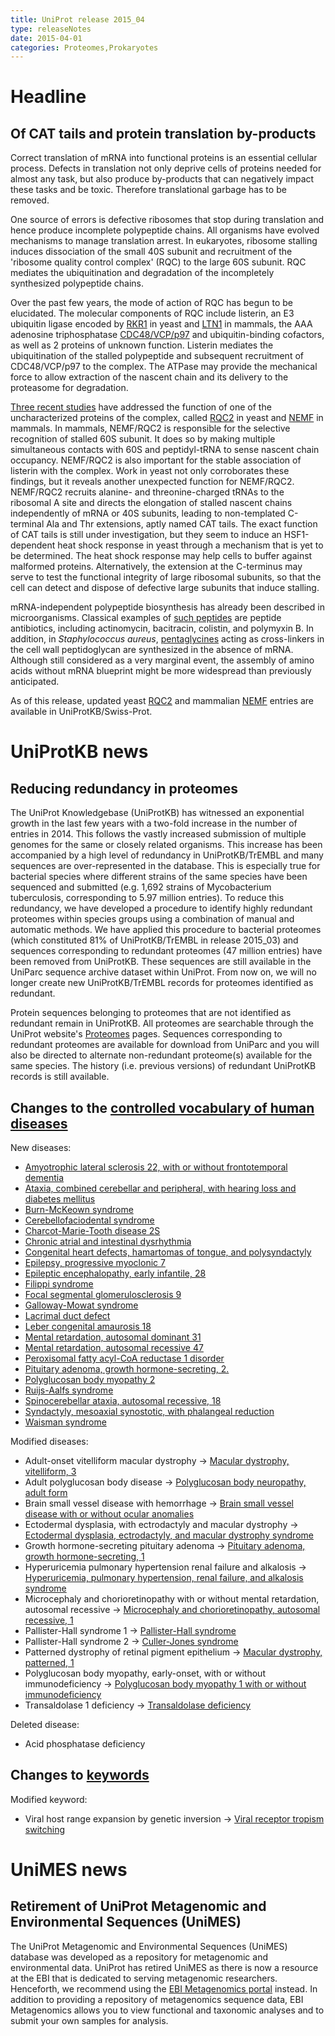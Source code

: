 ```yaml
---
title: UniProt release 2015_04
type: releaseNotes
date: 2015-04-01
categories: Proteomes,Prokaryotes
---
```


# Headline

## Of CAT tails and protein translation by-products

Correct translation of mRNA into functional proteins is an essential cellular process. Defects in translation not only deprive cells of proteins needed for almost any task, but also produce by-products that can negatively impact these tasks and be toxic. Therefore translational garbage has to be removed.

One source of errors is defective ribosomes that stop during translation and hence produce incomplete polypeptide chains. All organisms have evolved mechanisms to manage translation arrest. In eukaryotes, ribosome stalling induces dissociation of the small 40S subunit and recruitment of the 'ribosome quality control complex' (RQC) to the large 60S subunit. RQC mediates the ubiquitination and degradation of the incompletely synthesized polypeptide chains.

Over the past few years, the mode of action of RQC has begun to be elucidated. The molecular components of RQC include listerin, an E3 ubiquitin ligase encoded by [RKR1](https://www.uniprot.org/uniprotkb/Q04781) in yeast and [LTN1](http://www.uniprot.org/uniprotkb?query=gene:ltn1+and+taxonomy:mammalia+and+reviewed:true) in mammals, the AAA adenosine triphosphatase [CDC48/VCP/p97](http://www.uniprot.org/uniprotkb?query=accession:p55072+OR+accession:q01853+OR+accession:p46462+OR+accession:q7kn62+OR+accession:p03974+OR+accession:q7zu99+OR+accession:p23787+OR+accession:q3zbt1+OR+accession:q6gl04+OR+accession:P25694) and ubiquitin-binding cofactors, as well as 2 proteins of unknown function. Listerin mediates the ubiquitination of the stalled polypeptide and subsequent recruitment of CDC48/VCP/p97 to the complex. The ATPase may provide the mechanical force to allow extraction of the nascent chain and its delivery to the proteasome for degradation.

[Three recent studies](http://www.ncbi.nlm.nih.gov/pubmed/25349383,25554787,25578875) have addressed the function of one of the uncharacterized proteins of the complex, called [RQC2](https://www.uniprot.org/uniprotkb?query=gene:rqc2+and+reviewed:true) in yeast and [NEMF](http://www.uniprot.org/uniprotkb?query=gene:NEMF+and+reviewed:true) in mammals. In mammals, NEMF/RQC2 is responsible for the selective recognition of stalled 60S subunit. It does so by making multiple simultaneous contacts with 60S and peptidyl-tRNA to sense nascent chain occupancy. NEMF/RQC2 is also important for the stable association of listerin with the complex. Work in yeast not only corroborates these findings, but it reveals another unexpected function for NEMF/RQC2. NEMF/RQC2 recruits alanine- and threonine-charged tRNAs to the ribosomal A site and directs the elongation of stalled nascent chains independently of mRNA or 40S subunits, leading to non-templated C-terminal Ala and Thr extensions, aptly named CAT tails. The exact function of CAT tails is still under investigation, but they seem to induce an HSF1-dependent heat shock response in yeast through a mechanism that is yet to be determined. The heat shock response may help cells to buffer against malformed proteins. Alternatively, the extension at the C-terminus may serve to test the functional integrity of large ribosomal subunits, so that the cell can detect and dispose of defective large subunits that induce stalling.

mRNA-independent polypeptide biosynthesis has already been described in microorganisms. Classical examples of [such peptides](http://www.ncbi.nlm.nih.gov/pubmed/15487945,25156669) are peptide antibiotics, including actinomycin, bacitracin, colistin, and polymyxin B. In addition, in _Staphylococcus aureus_, [pentaglycines](http://www.ncbi.nlm.nih.gov/pubmed/4568613) acting as cross-linkers in the cell wall peptidoglycan are synthesized in the absence of mRNA. Although still considered as a very marginal event, the assembly of amino acids without mRNA blueprint might be more widespread than previously anticipated.

As of this release, updated yeast [RQC2](https://www.uniprot.org/uniprotkb?query=gene:rqc2+and+reviewed:true) and mammalian [NEMF](http://www.uniprot.org/uniprotkb?query=gene:NEMF+and+reviewed:true) entries are available in UniProtKB/Swiss-Prot.

# UniProtKB news

## Reducing redundancy in proteomes

The UniProt Knowledgebase (UniProtKB) has witnessed an exponential growth in the last few years with a two-fold increase in the number of entries in 2014. This follows the vastly increased submission of multiple genomes for the same or closely related organisms. This increase has been accompanied by a high level of redundancy in UniProtKB/TrEMBL and many sequences are over-represented in the database. This is especially true for bacterial species where different strains of the same species have been sequenced and submitted (e.g. 1,692 strains of Mycobacterium tuberculosis, corresponding to 5.97 million entries). To reduce this redundancy, we have developed a procedure to identify highly redundant proteomes within species groups using a combination of manual and automatic methods. We have applied this procedure to bacterial proteomes (which constituted 81% of UniProtKB/TrEMBL in release 2015_03) and sequences corresponding to redundant proteomes (47 million entries) have been removed from UniProtKB. These sequences are still available in the UniParc sequence archive dataset within UniProt. From now on, we will no longer create new UniProtKB/TrEMBL records for proteomes identified as redundant.

Protein sequences belonging to proteomes that are not identified as redundant remain in UniProtKB. All proteomes are searchable through the UniProt website's [Proteomes](https://www.uniprot.org/proteomes/) pages. Sequences corresponding to redundant proteomes are available for download from UniParc and you will also be directed to alternate non-redundant proteome(s) available for the same species. The history (i.e. previous versions) of redundant UniProtKB records is still available.

## Changes to the [controlled vocabulary of human diseases](https://ftp.uniprot.org/pub/databases/uniprot/current_release/knowledgebase/complete/docs/humdisease)

New diseases:

- [Amyotrophic lateral sclerosis 22, with or without frontotemporal dementia](https://www.uniprot.org/diseases/DI-04318)
- [Ataxia, combined cerebellar and peripheral, with hearing loss and diabetes mellitus](https://www.uniprot.org/diseases/DI-04316)
- [Burn-McKeown syndrome](https://www.uniprot.org/diseases/DI-04322)
- [Cerebellofaciodental syndrome](https://www.uniprot.org/diseases/DI-04315)
- [Charcot-Marie-Tooth disease 2S](https://www.uniprot.org/diseases/DI-04308)
- [Chronic atrial and intestinal dysrhythmia](https://www.uniprot.org/diseases/DI-04314)
- [Congenital heart defects, hamartomas of tongue, and polysyndactyly](https://www.uniprot.org/diseases/DI-04320)
- [Epilepsy, progressive myoclonic 7](https://www.uniprot.org/diseases/DI-04310)
- [Epileptic encephalopathy, early infantile, 28](https://www.uniprot.org/diseases/DI-04325)
- [Filippi syndrome](https://www.uniprot.org/diseases/DI-04307)
- [Focal segmental glomerulosclerosis 9](https://www.uniprot.org/diseases/DI-04326)
- [Galloway-Mowat syndrome](https://www.uniprot.org/diseases/DI-04306)
- [Lacrimal duct defect](https://www.uniprot.org/diseases/DI-04319)
- [Leber congenital amaurosis 18](https://www.uniprot.org/diseases/DI-04324)
- [Mental retardation, autosomal dominant 31](https://www.uniprot.org/diseases/DI-04309)
- [Mental retardation, autosomal recessive 47](https://www.uniprot.org/diseases/DI-04311)
- [Peroxisomal fatty acyl-CoA reductase 1 disorder](https://www.uniprot.org/diseases/DI-04305)
- [Pituitary adenoma, growth hormone-secreting, 2.](https://www.uniprot.org/diseases/DI-04304)
- [Polyglucosan body myopathy 2](https://www.uniprot.org/diseases/DI-04312)
- [Ruijs-Aalfs syndrome](https://www.uniprot.org/diseases/DI-04313)
- [Spinocerebellar ataxia, autosomal recessive, 18](https://www.uniprot.org/diseases/DI-04317)
- [Syndactyly, mesoaxial synostotic, with phalangeal reduction](https://www.uniprot.org/diseases/DI-04323)
- [Waisman syndrome](https://www.uniprot.org/diseases/DI-04321)

Modified diseases:

- Adult-onset vitelliform macular dystrophy -&gt; [Macular dystrophy, vitelliform, 3](https://www.uniprot.org/diseases/DI-00051)
- Adult polyglucosan body disease -&gt; [Polyglucosan body neuropathy, adult form](https://www.uniprot.org/diseases/DI-00052)
- Brain small vessel disease with hemorrhage -&gt; [Brain small vessel disease with or without ocular anomalies](https://www.uniprot.org/diseases/DI-01293)
- Ectodermal dysplasia, with ectrodactyly and macular dystrophy -&gt; [Ectodermal dysplasia, ectrodactyly, and macular dystrophy syndrome](https://www.uniprot.org/diseases/DI-00433)
- Growth hormone-secreting pituitary adenoma -&gt; [Pituitary adenoma, growth hormone-secreting, 1](https://www.uniprot.org/diseases/DI-01689)
- Hyperuricemia pulmonary hypertension renal failure and alkalosis -&gt; [Hyperuricemia, pulmonary hypertension, renal failure, and alkalosis syndrome](https://www.uniprot.org/diseases/DI-03111)
- Microcephaly and chorioretinopathy with or without mental retardation, autosomal recessive -&gt; [Microcephaly and chorioretinopathy, autosomal recessive, 1](https://www.uniprot.org/diseases/DI-03393)
- Pallister-Hall syndrome 1 -&gt; [Pallister-Hall syndrome](https://www.uniprot.org/diseases/DI-02122)
- Pallister-Hall syndrome 2 -&gt; [Culler-Jones syndrome](https://www.uniprot.org/diseases/DI-04127)
- Patterned dystrophy of retinal pigment epithelium -&gt; [Macular dystrophy, patterned, 1](https://www.uniprot.org/diseases/DI-00902)
- Polyglucosan body myopathy, early-onset, with or without immunodeficiency -&gt; [Polyglucosan body myopathy 1 with or without immunodeficiency](https://www.uniprot.org/diseases/DI-04157)
- Transaldolase 1 deficiency -&gt; [Transaldolase deficiency](https://www.uniprot.org/diseases/DI-02377)

Deleted disease:

- Acid phosphatase deficiency

## Changes to [keywords](https://ftp.uniprot.org/pub/databases/uniprot/current_release/knowledgebase/complete/docs/keywlist)

Modified keyword:

- Viral host range expansion by genetic inversion -&gt; [Viral receptor tropism switching](https://www.uniprot.org/keywords/KW-1264)

# UniMES news

## Retirement of UniProt Metagenomic and Environmental Sequences (UniMES)

The UniProt Metagenomic and Environmental Sequences (UniMES) database was developed as a repository for metagenomic and environmental data. UniProt has retired UniMES as there is now a resource at the EBI that is dedicated to serving metagenomic researchers. Henceforth, we recommend using the [EBI Metagenomics portal](https://www.ebi.ac.uk/metagenomics/) instead. In addition to providing a repository of metagenomics sequence data, EBI Metagenomics allows you to view functional and taxonomic analyses and to submit your own samples for analysis.
